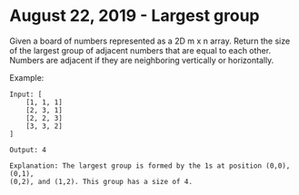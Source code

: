 # August 22, 2019 - Largest group

Given a board of numbers represented as a 2D m x n array. Return the size of 
the largest group of adjacent numbers that are equal to each other. Numbers are 
adjacent if they are neighboring vertically or horizontally.

Example:
```
Input: [
    [1, 1, 1]
    [2, 3, 1]
    [2, 2, 3]
    [3, 3, 2]
]

Output: 4

Explanation: The largest group is formed by the 1s at position (0,0), (0,1), 
(0,2), and (1,2). This group has a size of 4.
```